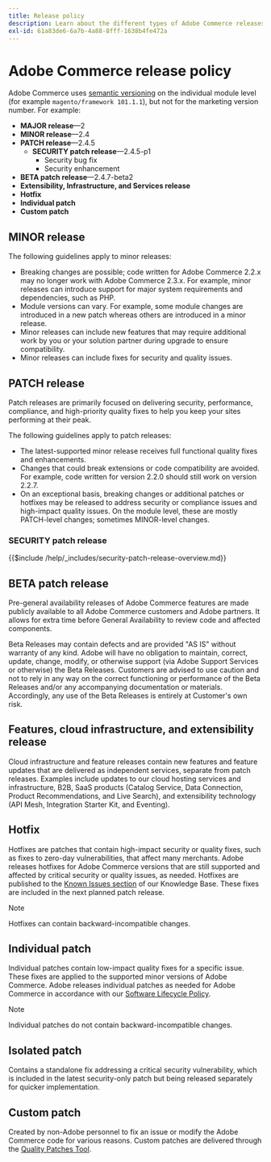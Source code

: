 ```yaml
---
title: Release policy
description: Learn about the different types of Adobe Commerce releases, including minor, patch, security patch, feature, hotfix, individual patch, and custom patch.
exl-id: 61a83de6-6a7b-4a88-8fff-1638b4fe472a
---
```

# Adobe Commerce release policy

Adobe Commerce uses [semantic versioning](https://semver.org/) on the individual module level (for example `magento/framework 101.1.1`), but not for the marketing version number. For example:

- **MAJOR release**—2
- **MINOR release**—2.4
- **PATCH release**—2.4.5
  - **SECURITY patch release**—2.4.5-p1
    - Security bug fix
    - Security enhancement
- **BETA patch release**—2.4.7-beta2
- **Extensibility, Infrastructure, and Services release**
- **Hotfix**
- **Individual patch**
- **Custom patch**

## MINOR release

The following guidelines apply to minor releases:

- Breaking changes are possible; code written for Adobe Commerce 2.2.x may no longer work with Adobe Commerce 2.3.x. For example, minor releases can introduce support for major system requirements and dependencies, such as PHP.
- Module versions can vary. For example, some module changes are introduced in a new patch whereas others are introduced in a minor release.
- Minor releases can include new features that may require additional work by you or your solution partner during upgrade to ensure compatibility.
- Minor releases can include fixes for security and quality issues.

## PATCH release

Patch releases are primarily focused on delivering security, performance, compliance, and high-priority quality fixes to help you keep your sites performing at their peak.

The following guidelines apply to patch releases:

- The latest-supported minor release receives full functional quality fixes and enhancements.
- Changes that could break extensions or code compatibility are avoided. For example, code written for version 2.2.0 should still work on version 2.2.7.
- On an exceptional basis, breaking changes or additional patches or hotfixes may be released to address security or compliance issues and high-impact quality issues. On the module level, these are mostly PATCH-level changes; sometimes MINOR-level changes.

### SECURITY patch release

{{$include /help/_includes/security-patch-release-overview.md}}

## BETA patch release

Pre-general availability releases of Adobe Commerce features are made publicly available to all Adobe Commerce customers and Adobe partners. It allows for extra time before General Availability to review code and affected components.

Beta Releases may contain defects and are provided "AS IS" without warranty of any kind. Adobe will have no obligation to maintain, correct, update, change, modify, or otherwise support (via Adobe Support Services or otherwise) the Beta Releases. Customers are advised to use caution and not to rely in any way on the correct functioning or performance of the Beta Releases and/or any accompanying documentation or materials. Accordingly, any use of the Beta Releases is entirely at Customer's own risk.

## Features, cloud infrastructure, and extensibility release

Cloud infrastructure and feature releases contain new features and feature updates that are delivered as independent services, separate from patch releases. Examples include updates to our cloud hosting services and infrastructure, B2B, SaaS products (Catalog Service, Data Connection, Product Recommendations, and Live Search), and extensibility technology (API Mesh, Integration Starter Kit, and Eventing).

## Hotfix

Hotfixes are patches that contain high-impact security or quality fixes, such as fixes to zero-day vulnerabilities, that affect many merchants. Adobe releases hotfixes for Adobe Commerce versions that are still supported and affected by critical security or quality issues, as needed. Hotfixes are published to the [Known Issues section](https://support.magento.com/hc/en-us/sections/360003869892-Known-issues-patches-attached-) of our Knowledge Base. These fixes are included in the next planned patch release.

>[!NOTE]
>
>Hotfixes can contain backward-incompatible changes.

## Individual patch

Individual patches contain low-impact quality fixes for a specific issue. These fixes are applied to the supported minor versions of Adobe Commerce. Adobe releases individual patches as needed for Adobe Commerce in accordance with our [Software Lifecycle Policy](https://www.adobe.com/content/dam/cc/en/legal/terms/enterprise/pdfs/Adobe-Commerce-Software-Lifecycle-Policy.pdf).

>[!NOTE]
>
>Individual patches do not contain backward-incompatible changes.

## Isolated patch

Contains a standalone fix addressing a critical security vulnerability, which is included in the latest security-only patch but being released separately for quicker implementation.

## Custom patch

Created by non-Adobe personnel to fix an issue or modify the Adobe Commerce code for various reasons. Custom patches are delivered through the [Quality Patches Tool](https://experienceleague.adobe.com/docs/commerce-operations/tools/quality-patches-tool/usage.html).
